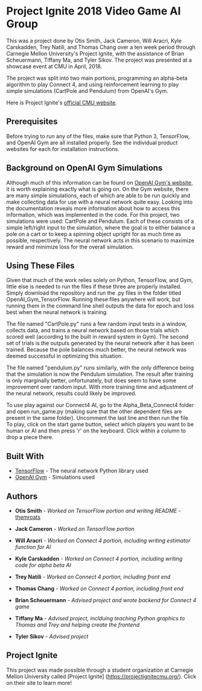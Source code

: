 # Project Ignite 2018 Video Game AI Group

This was a project done by Otis Smith, Jack Cameron, Will Aracri, Kyle Carskadden, Trey Natili, and Thomas Chang over a ten week period through Carnegie Mellon University's Project Ignite, with the assistance of Brian Scheuermann, Tiffany Ma, and Tyler Sikov. The project was presented at a showcase event at CMU in April, 2018.

The project was split into two main portions, programming an alpha-beta algorithm to play Connect 4, and using reinforcement learning to play simple simulations (CartPole and Pendulum) from OpenAI's Gym.

Here is Project Ignite's [official CMU website](https://projectignitecmu.org/).

## Prerequisites

Before trying to run any of the files, make sure that Python 3, TensorFlow, and OpenAI Gym are all installed properly. See the individual product websites for each for installation instructions.

## Background on OpenAI Gym Simulations

Although much of this information can be found on [OpenAI Gym's website](https://gym.openai.com/docs/), it is worth explaining exactly what is going on. On the Gym website, there are many simple simulations, each of which are able to be run quickly and make collecting data for use with a neural network quite easy. Looking into the documentation reveals more information about how to access this information, which was implemented in the code. For this project, two simulations were used: CartPole and Pendulum. Each of these consists of a simple left/right input to the simulation, where the goal is to either balance a pole on a cart or to keep a spinning object upright for as much time as possible, respectively. The neural network acts in this scenario to maximize reward and minimize loss for the overall simulation.

## Using These Files

Given that much of the work relies solely on Python, TensorFlow, and Gym, little else is needed to run the files if these three are properly installed. Simply download the repository and run the .py files in the folder titled OpenAI_Gym_TensorFlow. Running these files anywhere will work, but running them in the command line shell outputs the data for epoch and loss best when the neural network is training.

The file named "CartPole.py" runs a few random input tests in a window, collects data, and trains a neural network based on those trials which scored well (according to the built in reward system in Gym). The second set of trials is the outputs generated by the neural network after it has been trained. Because the pole balances much better, the neural network was deemed successful in optimizing this situation.

The file named "pendulum.py" runs similarly, with the only difference being that the simulation is now the Pendulum simulation. The result after training is only marginally better, unfortunately, but does seem to have some improvement over random input. With more training time and adjustment of the neural network, results could likely be improved.

To use play against our Connect4 AI, go to the Alpha_Beta_Connect4 folder and open run_game.py (making sure that the other dependent files are present in the same folder). Uncomment the last line and then run the file. To play, click on the start game button, select which players you want to be human or AI and then press 'r' on the keyboard. Click within a column to drop a piece there.

## Built With

* [TensorFlow](https://www.tensorflow.org/) - The neural network Python library used
* [OpenAI Gym](https://gym.openai.com/docs/) - Simulations used

## Authors

* **Otis Smith** - *Worked on TensorFlow portion and writing README* - [themroats](https://github.com/themroats)
* **Jack Cameron** - *Worked on TensorFlow portion*
* **Will Aracri** - *Worked on Connect 4 portion, including writing estimator function for AI*
* **Kyle Carskadden** - *Worked on Connect 4 portion, including writing code for alpha beta AI*
* **Trey Natili** - *Worked on Connect 4 portion, including front end*
* **Thomas Chang** - *Worked on Connect 4 portion, including front end*

* **Brian Scheuermann** - *Advised project and wrote backend for Connect 4 game*
* **Tiffany Ma** - *Advised project, inclduing teaching Python graphics to Thomas and Trey and helping create the frontend*
* **Tyler Sikov** - *Advised project*

## Project Ignite
This project was made possible through a student organization at Carnegie Mellon University called [Project Ignite]
(https://projectignitecmu.org/). Click on their site to learn more!

